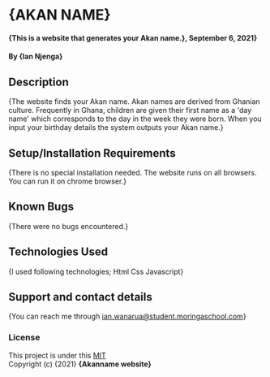 # {AKAN NAME}
#### {This is a website that generates your Akan name.}, September 6, 2021}
#### By **{Ian Njenga}**
## Description
{The website finds your Akan name. Akan names are derived from Ghanian culture. Frequently in Ghana, children are given their first name as a 'day name' which corresponds to the day in the week they were born. When you input your birthday details the system outputs your Akan name.}
## Setup/Installation Requirements
{There is no special installation needed. The website runs on all browsers. You can run it on chrome browser.}
## Known Bugs
{There were no bugs encountered.}
## Technologies Used
{I used following technologies;
Html
Css
Javascript}
## Support and contact details
{You can reach me through ian.wanarua@student.moringaschool.com}
### License
This project is under this [MIT](LICENSE) <br>
Copyright (c) {2021} **{Akanname website}**